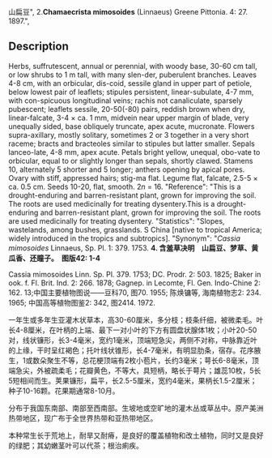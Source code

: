 山扁豆",
2.**Chamaecrista mimosoides** (Linnaeus) Greene Pittonia. 4: 27. 1897.",

## Description
Herbs, suffrutescent, annual or perennial, with woody base, 30-60 cm tall, or low shrubs to 1 m tall, with many slen-der, puberulent branches. Leaves 4-8 cm, with an orbicular, dis-coid, sessile gland in upper part of petiole, below lowest pair of leaflets; stipules persistent, linear-subulate, 4-7 mm, with con-spicuous longitudinal veins; rachis not canaliculate, sparsely pubescent; leaflets sessile, 20-50(-80) pairs, reddish brown when dry, linear-falcate, 3-4 × ca. 1 mm, midvein near upper margin of blade, very unequally sided, base obliquely truncate, apex acute, mucronate. Flowers supra-axillary, mostly solitary, sometimes 2 or 3 together in a very short raceme; bracts and bracteoles similar to stipules but latter smaller. Sepals lanceo-late, 4-8 mm, apex acute. Petals bright yellow, unequal, obo-vate to orbicular, equal to or slightly longer than sepals, shortly clawed. Stamens 10, alternately 5 shorter and 5 longer; anthers opening by apical pores. Ovary with stiff, appressed hairs; stig-ma flat. Legume flat, falcate, 2.5-5 × ca. 0.5 cm. Seeds 10-20, flat, smooth. 2*n* = 16.
  "Reference": "This is a drought-enduring and barren-resistant plant, grown for improving the soil. The roots are used medicinally for treating dysentery.This is a drought-enduring and barren-resistant plant, grown for improving the soil. The roots are used medicinally for treating dysentery.
  "Statistics": "Slopes, wastelands, among bushes, grasslands. S China [native to tropical America; widely introduced in the tropics and subtropics].
  "Synonym": "*Cassia mimosoides* Linnaeus, Sp. Pl. 1: 379. 1753.
**4. 含羞草决明　山扁豆、梦草、黄瓜香、还瞳子。　图版42: 1-4**

Cassia mimosoides Linn. Sp. Pl. 379. 1753; DC. Prodr. 2: 503. 1825; Baker in ook. f. Fl. Brit. Ind. 2: 266. 1878; Gagnep. in Lecomte, Fl. Gen. Indo-Chine 2: 162. 13;中国主要植物图说——豆科70, 图70. 1955; 陈焕镛等, 海南植物志2: 234. 1965; 中国高等植物图鉴2: 342, 图2414. 1972.

一年生或多年生亚灌木状草本，高30-60厘米，多分枝；枝条纤细，被微柔毛。叶长4-8厘米，在叶柄的上端、最下一对小叶的下方有圆盘状腺体1枚；小叶20-50对，线状镰形，长3-4毫米，宽约1毫米，顶端短急尖，两侧不对称，中脉靠近叶的上缘，干时呈红褐色；托叶线状锥形，长4-7毫米，有明显肋条，宿存。花序腋生，1或数朵聚生不等，总花梗顶端有2枚小苞片，长约3毫米；萼长6-8毫米，顶端急尖，外被疏柔毛；花瓣黄色，不等大，具短柄，略长于萼片；雄蕊10枚，5长5短相间而生。荚果镰形，扁平，长2.5-5厘米，宽约4毫米，果柄长1.5-2厘米；种子10-16颗。花果期通常8-10月。

分布于我国东南部、南部至西南部。生坡地或空旷地的灌木丛或草丛中。原产美洲热带地区，现广布于全世界热带和亚热带地区。

本种常生长于荒地上，耐旱又耐瘠，是良好的覆盖植物和改土植物，同时又是良好的绿肥；其幼嫩茎叶可以代茶；根治痢疾。
